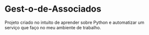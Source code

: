 # Gest-o-de-Associados
Projeto criado no intuito de aprender sobre Python e automatizar um serviço que faço no meu ambiente de trabalho.
